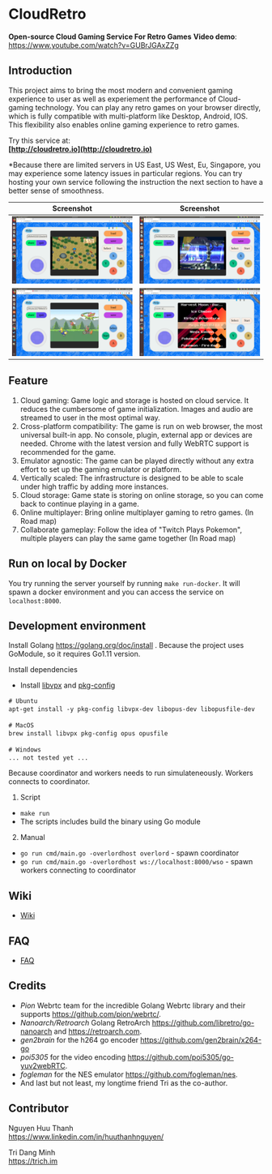 # CloudRetro
**Open-source Cloud Gaming Service For Retro Games**
**Video demo**: https://www.youtube.com/watch?v=GUBrJGAxZZg

## Introduction
This project aims to bring the most modern and convenient gaming experience to user as well as experiement the performance of Cloud-gaming technology. You can play any retro games on your browser directly, which is fully compatible with multi-platform like Desktop, Android, IOS. This flexibility also enables online gaming experience to retro games.  

Try this service at:  
**[http://cloudretro.io](http://cloudretro.io)**

\*Because there are limited servers in US East, US West, Eu, Singapore, you may experience some latency issues in particular regions. You can try hosting your own service following the instruction the next section to have a better sense of smoothness.  

Screenshot | Screenshot
:-------------------------:|:-------------------------:
![screenshot](document/img/landing-page-ps-hm.png)|![screenshot](document/img/landing-page-ps-x4.png)
![screenshot](document/img/landing-page-gb.png)|![screenshot](document/img/landing-page-front.png)

## Feature
1. Cloud gaming: Game logic and storage is hosted on cloud service. It reduces the cumbersome of game initialization. Images and audio are streamed to user in the most optimal way.
2. Cross-platform compatibility: The game is run on web browser, the most universal built-in app. No console, plugin, external app or devices are needed. Chrome with the latest version and fully WebRTC support is recommended for the game. 
3. Emulator agnostic: The game can be played directly without any extra effort to set up the gaming emulator or platform.
4. Vertically scaled: The infrastructure is designed to be able to scale under high traffic by adding more instances.
5. Cloud storage: Game state is storing on online storage, so you can come back to continue playing in a game.
6. Online multiplayer: Bring online multiplayer gaming to retro games. (In Road map)
7. Collaborate gameplay: Follow the idea of "Twitch Plays Pokemon", multiple players can play the same game together (In Road map)

## Run on local by Docker

You try running the server yourself by running `make run-docker`. It will spawn a docker environment and you can access the service on `localhost:8000`.  

## Development environment

Install Golang https://golang.org/doc/install . Because the project uses GoModule, so it requires Go1.11 version.

Install dependencies  

  * Install [libvpx](https://www.webmproject.org/code/) and [pkg-config](https://www.freedesktop.org/wiki/Software/pkg-config/)
```
# Ubuntu
apt-get install -y pkg-config libvpx-dev libopus-dev libopusfile-dev

# MacOS
brew install libvpx pkg-config opus opusfile

# Windows
... not tested yet ...
```

Because coordinator and workers needs to run simulateneously. Workers connects to coordinator.
1. Script
  * `make run`
  * The scripts includes build the binary using Go module
2. Manual
  * `go run cmd/main.go -overlordhost overlord` - spawn coordinator
  * `go run cmd/main.go -overlordhost ws://localhost:8000/wso` - spawn workers connecting to coordinator

## Wiki
- [Wiki](https://github.com/giongto35/cloud-game/wiki)

## FAQ
- [FAQ](https://github.com/giongto35/cloud-game/wiki/3.-FAQ)  

## Credits

* *Pion* Webrtc team for the incredible Golang Webrtc library and their supports https://github.com/pion/webrtc/.  
* *Nanoarch/Retroarch* Golang RetroArch https://github.com/libretro/go-nanoarch and https://retroarch.com.  
* *gen2brain* for the h264 go encoder https://github.com/gen2brain/x264-go
* *poi5305* for the video encoding https://github.com/poi5305/go-yuv2webRTC.  
* *fogleman* for the NES emulator https://github.com/fogleman/nes.  
* And last but not least, my longtime friend Tri as the co-author. 

## Contributor

Nguyen Huu Thanh  
https://www.linkedin.com/in/huuthanhnguyen/  

Tri Dang Minh  
https://trich.im  

